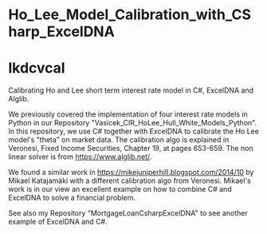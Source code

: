 # Ho_Lee_Model_Calibration_with_CSharp_ExcelDNA
# lkdcvcal

Calibrating Ho and Lee short term interest rate model in C#, ExcelDNA and Alglib.

We previously covered the implementation of four interest rate models in Python in our Repository "Vasicek_CIR_HoLee_Hull_White_Models_Python".
In this repository, we use C# together with ExcelDNA to calibrate the Ho Lee model's "theta" on market data. The calibration algo is explained in Veronesi, Fixed Income Securities, Chapter 19, at pages 653-659. The non linear solver is from https://www.alglib.net/.

We found a similar work in https://mikejuniperhill.blogspot.com/2014/10 by Mikael Katajamäki with a different calibration algo from Veronesi. Mikael's work is in our view an excellent example on how to combine C# and ExcelDNA to solve a financial problem.

See also my Repository "MortgageLoanCsharpExcelDNA" to see another example of ExcelDNA and C#.
